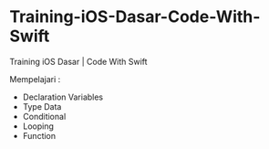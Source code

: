 # Training-iOS-Dasar-Code-With-Swift
Training iOS Dasar | Code With Swift

Mempelajari : 
- Declaration Variables
- Type Data 
- Conditional
- Looping
- Function

